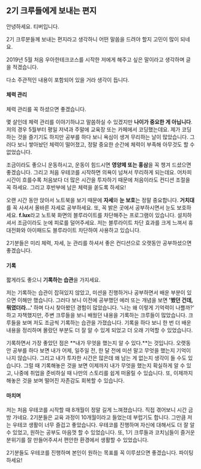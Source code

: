 ## 2기 크루들에게 보내는 편지

안녕하세요. 티버입니다.

2기 크루분들께 보내는 편지라고 생각하니 어떤 말씀을 드려야 할지 고민이 많이 되네요.

2019년 5월 처음 우아한테크코스를 시작한 저에게 해주고 싶은 말이라고 생각하며 글을 적겠습니다.

다소 주관적인 내용이 포함되어 있을 거라 생각이 듭니다.



#### 체력 관리

체력 관리를 꼭 하셨으면 좋겠습니다. 

몇 살인데 체력 관리를 이야기하냐고 말씀하실 수 있겠지만 **나이가 중요한 게 아닙니다**. 저의 경우 5월부터 평일 저녁과 주말에 교육장 또는 카페에서 코딩했는데요. 제가 코딩하는 것을 즐기기도 하지만 공부를 하다 보니 욕심이 생겨 무리하는 날이 많았습니다. 그러다 보니 쌓아놨던 체력이 떨어졌고, 정말 중요한 순간에 체력이 부족해 아무것도 할 수 없었습니다.

조금이라도 좋으니 운동하시고, 운동이 힘드시면 **영양제 또는 홍삼**을 꼭 챙겨 드셨으면 좋겠습니다. 그리고 처음 우테코를 시작하면 의욕이 넘쳐서 무리하게 되는데요. 어차피 시간이 흐를수록 처음보다 더 많은 시간을 투자하기 때문에 처음이라도 컨디션 조절을 꼭 하세요. 그리고 후반부에 남은 체력을 쏟도록 하세요! 

오랜 시간 동안 앉아서 노트북을 보기 때문에 **자세**와 **눈 보호**는 정말 중요합니다. **거치대** 를 꼭 사셔서 올바른 자세로 공부하세요. 또, 꼭 밝은 곳에서 공부하시면서 눈도 보호하세요. **f.lux**라고 노트북 화면의 블루라이트를 차단해주는 프로그램이 있습니다. 설치하셔서 조금이라도 눈에 피로를 덜어주세요. 저는 블루라이트 차단 효과를 크게 느껴서 휴대전화와 아이패드도 블루라이트 차단하여 사용하고 있습니다. 

2기분들은 미리 체력, 자세, 눈 관리를 하셔서 좋은 컨디션으로 오랫동안 공부하셨으면 좋겠습니다.



#### 기록

짧게라도 좋으니 **기록하는 습관**을 가지세요.

저는 기록하는 습관이 잡혀있지 않았고, 미션을 진행하거나 공부하면서 배운 부분이 있으면 이해만 했습니다. 그러다 보니 이전에 공부했던 에러 또는 개념을 보면 **'봤던 건데, 뭐였더라...'** 하며 다시 찾아봤던 경험이 많았습니다. '나는 왜 이렇게 기억력이 나쁠까?' 하고 자책했지만, 주변 크루들을 보니 배웠던 내용을 기록하는 크루들이 많았습니다. 크루들을 보며 저도 조금씩 기록하는 습관을 가졌습니다. 기록을 하다 보니 한 번 더 배운 내용을 정리하며 몰랐던 부분도 더 잘 알 수 있게 되었고 더 오래 기억할 수 있었습니다. 

기록하면서 가장 좋았던 점은 **내가 무엇을 했는지 알 수 있다.**는 것입니다. 오랫동안 공부를 하다 보면 내가 어제, 일주일 전, 한 달 전에 미션 말고 무엇을 했는지 기억이 나지 않습니다. 그리고 내가 투자한 시간은 많은데 왜 남는 게 없는지 생각이 들 수도 있습니다. 그럴 때 기록해놓은 것을 보면 이제까지 내가 무엇을 했는지 확실하게 알 수 있고, 나중에 취업을 준비하실 때 나만의 스토리를 쉽게 떠올릴 수 있습니다. 또, 이제까지 해놓은 것을 보며 떨어진 자존감도 회복할 수 있습니다. 



#### 마치며

저는 처음 우테코를 시작할 때 8개월이 정말 길게 느껴졌습니다. 직접 겪어보니 시간 금방 가네요. 2기분들은 교육 과정이 10개월이라고 들었는데 부럽기도 합니다. 그만큼 저는 우테코 생활이 너무 즐겁고 좋았습니다. 우테코를 진행하며 자신에 대해서도 더 잘 알 수 있었고, 원하는 공부도 마음껏 할 수 있었습니다. 또, 1기 크루들과 코치님들이 즐거운 분위기를 잘 만들어주셔서 편안한 환경에서 생활할 수 있었습니다. 

2기분들도 우테코를 진행하며 본인이 원하는 목표를 꼭 이루셨으면 좋겠습니다. 파이팅하세요! 